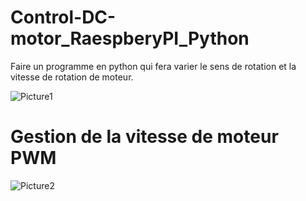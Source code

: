 # Control-DC-motor_RaespberyPI_Python

Faire un programme en python qui fera varier le sens de rotation et la vitesse de rotation de moteur.


![Picture1](https://user-images.githubusercontent.com/40873969/215102220-ebc3bbf1-467e-49c8-bca6-d3399fcba4e3.jpg)



# Gestion de la vitesse de moteur PWM

![Picture2](https://user-images.githubusercontent.com/40873969/215102540-a5997346-d63b-49d2-aa3e-80f549d53bc6.png)

